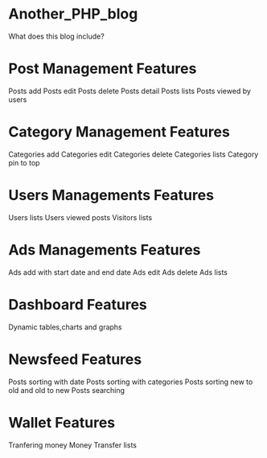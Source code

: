 # Another_PHP_blog
What does this blog include?

# Post Management Features
Posts add
Posts edit
Posts delete
Posts detail
Posts lists
Posts viewed by users

# Category Management Features
Categories add
Categories edit
Categories delete
Categories lists
Category pin to top

# Users Managements Features
Users lists
Users viewed posts
Visitors lists

# Ads Managements Features
Ads add with start date and end date
Ads edit 
Ads delete
Ads lists

# Dashboard Features
Dynamic tables,charts and graphs

# Newsfeed Features
Posts sorting with date
Posts sorting with categories
Posts sorting new to old and old to new
Posts searching

# Wallet Features
Tranfering money
Money Transfer lists
